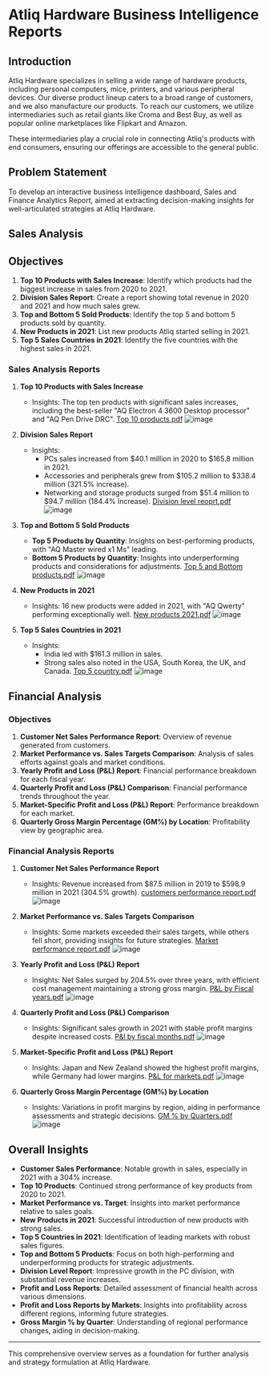 # Atliq Hardware Business Intelligence Reports

## Introduction
Atliq Hardware specializes in selling a wide range of hardware products, including personal computers, mice, printers, and various peripheral devices. Our diverse product lineup caters to a broad range of customers, and we also manufacture our products. To reach our customers, we utilize intermediaries such as retail giants like Croma and Best Buy, as well as popular online marketplaces like Flipkart and Amazon.

These intermediaries play a crucial role in connecting Atliq's products with end consumers, ensuring our offerings are accessible to the general public.

## Problem Statement
To develop an interactive business intelligence dashboard, Sales and Finance Analytics Report, aimed at extracting decision-making insights for well-articulated strategies at Atliq Hardware.

## Sales Analysis

## Objectives
1. **Top 10 Products with Sales Increase**: Identify which products had the biggest increase in sales from 2020 to 2021.
2. **Division Sales Report**: Create a report showing total revenue in 2020 and 2021 and how much sales grew.
3. **Top and Bottom 5 Sold Products**: Identify the top 5 and bottom 5 products sold by quantity.
4. **New Products in 2021**: List new products Atliq started selling in 2021.
5. **Top 5 Sales Countries in 2021**: Identify the five countries with the highest sales in 2021.

### Sales Analysis Reports

1. **Top 10 Products with Sales Increase**
   - Insights: The top ten products with significant sales increases, including the best-seller "AQ Electron 4 3600 Desktop processor" and "AQ Pen Drive DRC".
     [Top 10 products.pdf](https://github.com/user-attachments/files/18296717/Top.10.Products.pdf)
     ![image](https://github.com/user-attachments/assets/2d55e208-14c9-4dce-b3f3-dfa4acf139fe)

2. **Division Sales Report**
   - Insights: 
     - PCs sales increased from $40.1 million in 2020 to $165.8 million in 2021.
     - Accessories and peripherals grew from $105.2 million to $338.4 million (321.5% increase).
     - Networking and storage products surged from $51.4 million to $94.7 million (184.4% increase).
      [Division level reoprt.pdf](https://github.com/user-attachments/files/18296720/Division.level.reoprt.pdf)
      ![image](https://github.com/user-attachments/assets/6f994ed0-d1a5-42d6-b0ed-569967bcccb5)

3. **Top and Bottom 5 Sold Products**
   - **Top 5 Products by Quantity**: Insights on best-performing products, with "AQ Master wired x1 Ms" leading.
   - **Bottom 5 Products by Quantity**: Insights into underperforming products and considerations for adjustments.
   [Top 5 and Bottom products.pdf](https://github.com/user-attachments/files/18296721/Top.5.and.Bottom.products.pdf)
   ![image](https://github.com/user-attachments/assets/5b6f676c-270e-417a-89da-b797a6f474d1)

4. **New Products in 2021**
   - Insights: 16 new products were added in 2021, with "AQ Qwerty" performing exceptionally well.
     [New products 2021.pdf](https://github.com/user-attachments/files/18296723/New.products.2021.pdf)
     ![image](https://github.com/user-attachments/assets/e7603f45-276b-4992-bc1f-5b116b42753b)

5. **Top 5 Sales Countries in 2021**
   - Insights: 
     - India led with $161.3 million in sales.
     - Strong sales also noted in the USA, South Korea, the UK, and Canada.
       [Top 5 country.pdf](https://github.com/user-attachments/files/18296724/Top.5.country.pdf)
       ![image](https://github.com/user-attachments/assets/dff05426-45f2-4c9e-b039-c6a8c4380553)


## Financial Analysis

### Objectives
1. **Customer Net Sales Performance Report**: Overview of revenue generated from customers.
2. **Market Performance vs. Sales Targets Comparison**: Analysis of sales efforts against goals and market conditions.
3. **Yearly Profit and Loss (P&L) Report**: Financial performance breakdown for each fiscal year.
4. **Quarterly Profit and Loss (P&L) Comparison**: Financial performance trends throughout the year.
5. **Market-Specific Profit and Loss (P&L) Report**: Performance breakdown for each market.
6. **Quarterly Gross Margin Percentage (GM%) by Location**: Profitability view by geographic area.

### Financial Analysis Reports

1. **Customer Net Sales Performance Report**
   - Insights: Revenue increased from $87.5 million in 2019 to $598.9 million in 2021 (304.5% growth).
     [customers performance report.pdf](https://github.com/user-attachments/files/18296729/customers.performance.report.pdf)
     ![image](https://github.com/user-attachments/assets/a21a8d6c-5b19-4d7a-bf69-f7ff73c467d3)

2. **Market Performance vs. Sales Targets Comparison**
   - Insights: Some markets exceeded their sales targets, while others fell short, providing insights for future strategies.
     [Market performance report.pdf](https://github.com/user-attachments/files/18296731/Market.performance.report.pdf)
     ![image](https://github.com/user-attachments/assets/998e9087-a701-41b3-956b-8c2b4c76b20d)

3. **Yearly Profit and Loss (P&L) Report**
   - Insights: Net Sales surged by 204.5% over three years, with efficient cost management maintaining a strong gross margin.
     [P&L by Fiscal years.pdf](https://github.com/user-attachments/files/18296732/P.L.by.Fiscal.years.pdf)
     ![image](https://github.com/user-attachments/assets/5d402efa-caff-4064-88f5-f9d590bf1559)

4. **Quarterly Profit and Loss (P&L) Comparison**
   - Insights: Significant sales growth in 2021 with stable profit margins despite increased costs.
     [P&l by fiscal months.pdf](https://github.com/user-attachments/files/18296735/P.l.by.fiscal.months.pdf)
     ![image](https://github.com/user-attachments/assets/f01b4337-f1fd-4ea2-b867-831b62213afd)

5. **Market-Specific Profit and Loss (P&L) Report**
   - Insights: Japan and New Zealand showed the highest profit margins, while Germany had lower margins.
     [P&L for markets.pdf](https://github.com/user-attachments/files/18296738/P.L.for.markets.pdf)
     ![image](https://github.com/user-attachments/assets/3742f4c5-6e0f-4f57-8a70-166caa17bde3)

6. **Quarterly Gross Margin Percentage (GM%) by Location**
   - Insights: Variations in profit margins by region, aiding in performance assessments and strategic decisions.
     [GM % by Quarters.pdf](https://github.com/user-attachments/files/18296740/GM.by.Quarters.pdf)
     ![image](https://github.com/user-attachments/assets/2c9bc2ad-fb88-4873-a2b8-0a8d870377fe)

## Overall Insights
- **Customer Sales Performance**: Notable growth in sales, especially in 2021 with a 304% increase.
- **Top 10 Products**: Continued strong performance of key products from 2020 to 2021.
- **Market Performance vs. Target**: Insights into market performance relative to sales goals.
- **New Products in 2021**: Successful introduction of new products with strong sales.
- **Top 5 Countries in 2021**: Identification of leading markets with robust sales figures.
- **Top and Bottom 5 Products**: Focus on both high-performing and underperforming products for strategic adjustments.
- **Division Level Report**: Impressive growth in the PC division, with substantial revenue increases.
- **Profit and Loss Reports**: Detailed assessment of financial health across various dimensions.
- **Profit and Loss Reports by Markets**: Insights into profitability across different regions, informing future strategies.
- **Gross Margin % by Quarter**: Understanding of regional performance changes, aiding in decision-making.

---

This comprehensive overview serves as a foundation for further analysis and strategy formulation at Atliq Hardware.

